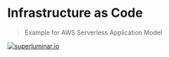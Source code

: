 # Infrastructure as Code

> Example for AWS Serverless Application Model

[![superluminar.io](https://badgen.net/badge/visit/superluminar.io/red)](https://superluminar.io/2020/01/30/deployments-mit-serverless.com-aws-cdk-oder-aws-sam/)
